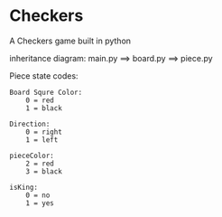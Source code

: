 Checkers
========

A Checkers game built in python

inheritance diagram:
	main.py ==> board.py ==> piece.py

Piece state codes:

	Board Squre Color:
		0 = red
		1 = black

	Direction:
		0 = right
		1 = left

	pieceColor:
		2 = red
		3 = black

	isKing:
		0 = no
		1 = yes

